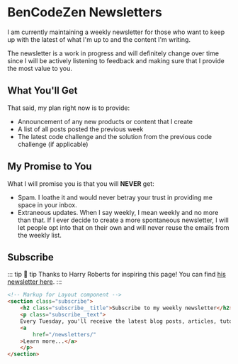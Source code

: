 # BenCodeZen Newsletters

I am currently maintaining a weekly newsletter for those who want to keep up with the latest of what I'm up to and the content I'm writing.

The newsletter is a work in progress and will definitely change over time since I will be actively listening to feedback and making sure that I provide the most value to you.

## What You'll Get

That said, my plan right now is to provide:

- Announcement of any new products or content that I create
- A list of all posts posted the previous week
- The latest code challenge and the solution from the previous code challenge (if applicable)

## My Promise to You

What I will promise you is that you will **NEVER** get:

- Spam. I loathe it and would never betray your trust in providing me space in your inbox.
- Extraneous updates. When I say weekly, I mean weekly and no more than that. If I ever decide to create a more spontaneous newsletter, I will let people opt into that on their own and will never reuse the emails from the weekly list.

## Subscribe

<MailchimpForm style="margin: 1.5rem 0 3rem;" />

::: tip 🎩 tip
Thanks to Harry Roberts for inspiring this page! You can find [his newsletter here](https://csswizardry.com/newsletter/).
:::

```html
<!-- Markup for Layout component -->
<section class="subscribe">
    <h2 class="subscribe__title">Subscribe to my weekly newsletter</h2>
    <p class="subscribe__text">
    Every Tuesday, you'll receive the latest blog posts, articles, tutorials, and code challenges!
    <a
        href="/newsletters/"
    >Learn more...</a>
    </p>
</section>
```